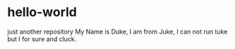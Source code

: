 # hello-world
just another repository
My Name is Duke, I am from Juke, I can not run tuke but I for sure and cluck. 
